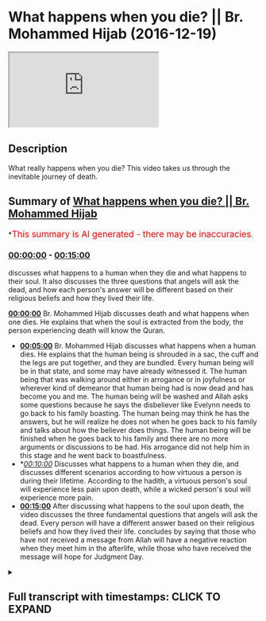 # What happens when you die? || Br. Mohammed Hijab (2016-12-19)

<iframe loading='lazy' src='https://www.youtube.com/embed/UWaMAL6liew'></iframe>

## Description

What really happens when you die? This video takes us through the inevitable journey of death.

## Summary of [What happens when you die? || Br. Mohammed Hijab](https://www.youtube.com/watch?v=UWaMAL6liew)


*<span style="color:red; font-size:125%">This summary is AI generated - there may be inaccuracies</span>.

### [00:00:00](https://www.youtube.com/watch?v=UWaMAL6liew&t=0) - [00:15:00](https://www.youtube.com/watch?v=UWaMAL6liew&t=900)

 discusses what happens to a human when they die and what happens to their soul. It also discusses the three questions that angels will ask the dead, and how each person's answer will be different based on their religious beliefs and how they lived their life.

**[00:00:00](https://www.youtube.com/watch?v=UWaMAL6liew&t=0)**  Br. Mohammed Hijab discusses death and what happens when one dies. He explains that when the soul is extracted from the body, the person experiencing death will know the Quran.
* **[00:05:00](https://www.youtube.com/watch?v=UWaMAL6liew&t=300)**  Br. Mohammed Hijab discusses what happens when a human dies. He explains that the human being is shrouded in a sac, the cuff and the legs are put together, and they are bundled. Every human being will be in that state, and some may have already witnessed it. The human being that was walking around either in arrogance or in joyfulness or wherever kind of demeanor that human being had is now dead and has become you and me. The human being will be washed and Allah asks some questions because he says the disbeliever like Evelynn needs to go back to his family boasting. The human being may think he has the answers, but he will realize he does not when he goes back to his family and talks about how the believer does things. The human being will be finished when he goes back to his family and there are no more arguments or discussions to be had. His arrogance did not help him in this stage and he went back to boastfulness.
* **[00:10:00](https://www.youtube.com/watch?v=UWaMAL6liew&t=600)* Discusses what happens to a human when they die, and discusses different scenarios according to how virtuous a person is during their lifetime. According to the hadith, a virtuous person's soul will experience less pain upon death, while a wicked person's soul will experience more pain.
* **[00:15:00](https://www.youtube.com/watch?v=UWaMAL6liew&t=900)** After discussing what happens to the soul upon death, the video discusses the three fundamental questions that angels will ask the dead. Every person will have a different answer based on their religious beliefs and how they lived their life.  concludes by saying that those who have not received a message from Allah will have a negative reaction when they meet him in the afterlife, while those who have received the message will hope for Judgment Day.

<details><summary><h2>Full transcript with timestamps: CLICK TO EXPAND</h2></summary>

[0:00:00](https://youtu.be/UWaMAL6liew?t=0) I feel so dirty would you be honest a  
[0:00:15](https://youtu.be/UWaMAL6liew?t=15) few  
[0:00:15](https://youtu.be/UWaMAL6liew?t=15) nakawara he said oh la la la la la la  
[0:00:20](https://youtu.be/UWaMAL6liew?t=20) sharika lah la shadow and Mohammad and I  
[0:00:22](https://youtu.be/UWaMAL6liew?t=22) would or a solo or that today we're  
[0:00:26](https://youtu.be/UWaMAL6liew?t=26) going to speak about death this is what  
[0:00:29](https://youtu.be/UWaMAL6liew?t=29) the brothers the organizers have told me  
[0:00:32](https://youtu.be/UWaMAL6liew?t=32) to speak about so I'm gonna honor the  
[0:00:35](https://youtu.be/UWaMAL6liew?t=35) Angela and speak about death let's get  
[0:00:38](https://youtu.be/UWaMAL6liew?t=38) to the stage of death death happens as  
[0:00:42](https://youtu.be/UWaMAL6liew?t=42) we said the atheist in his mind frame he  
[0:00:44](https://youtu.be/UWaMAL6liew?t=44) has no explanation for why we're alive  
[0:00:47](https://youtu.be/UWaMAL6liew?t=47) he doesn't know so if you ask him how do  
[0:00:49](https://youtu.be/UWaMAL6liew?t=49) we die he's gonna give you a biological  
[0:00:51](https://youtu.be/UWaMAL6liew?t=51) answer though you know the heart stops  
[0:00:53](https://youtu.be/UWaMAL6liew?t=53) okay thank you very much we know that  
[0:00:56](https://youtu.be/UWaMAL6liew?t=56) happens but is there anything else that  
[0:00:58](https://youtu.be/UWaMAL6liew?t=58) happens no we don't know okay well let  
[0:01:01](https://youtu.be/UWaMAL6liew?t=61) me tell you then right  
[0:01:02](https://youtu.be/UWaMAL6liew?t=62) the answer is this that consciousness is  
[0:01:06](https://youtu.be/UWaMAL6liew?t=66) explained through our oh yes Aluna can  
[0:01:09](https://youtu.be/UWaMAL6liew?t=69) draw a lost planet Allah says in the  
[0:01:12](https://youtu.be/UWaMAL6liew?t=72) Quran they ask you about the soul and  
[0:01:14](https://youtu.be/UWaMAL6liew?t=74) they say the soul is from the decree of  
[0:01:16](https://youtu.be/UWaMAL6liew?t=76) your Lord and you won't know you won't  
[0:01:18](https://youtu.be/UWaMAL6liew?t=78) be given up knowledge of it except for a  
[0:01:19](https://youtu.be/UWaMAL6liew?t=79) little bit yeah so in other words the  
[0:01:23](https://youtu.be/UWaMAL6liew?t=83) reason why we're alive is because allah  
[0:01:25](https://youtu.be/UWaMAL6liew?t=85) subhanaw taala  
[0:01:26](https://youtu.be/UWaMAL6liew?t=86) has given us a soul which was breathed  
[0:01:28](https://youtu.be/UWaMAL6liew?t=88) into us in our infinite sages when were  
[0:01:31](https://youtu.be/UWaMAL6liew?t=91) in the mother's womb now what is this  
[0:01:37](https://youtu.be/UWaMAL6liew?t=97) extraction then that takes place at  
[0:01:38](https://youtu.be/UWaMAL6liew?t=98) death how does it take place and then  
[0:01:41](https://youtu.be/UWaMAL6liew?t=101) what would happen when you die  
[0:01:42](https://youtu.be/UWaMAL6liew?t=102) physically speaking and metaphysically  
[0:01:46](https://youtu.be/UWaMAL6liew?t=106) speaking the extraction process is a  
[0:01:51](https://youtu.be/UWaMAL6liew?t=111) process which everybody will feel the  
[0:01:56](https://youtu.be/UWaMAL6liew?t=116) raw will be extracted from the human  
[0:01:58](https://youtu.be/UWaMAL6liew?t=118) being the raw the soul will be taken  
[0:02:03](https://youtu.be/UWaMAL6liew?t=123) away from the human being extracted from  
[0:02:06](https://youtu.be/UWaMAL6liew?t=126) the human being  
[0:02:09](https://youtu.be/UWaMAL6liew?t=129) and when that happens the human being  
[0:02:12](https://youtu.be/UWaMAL6liew?t=132) will enter a different realm just as  
[0:02:15](https://youtu.be/UWaMAL6liew?t=135) when he sleeps  
[0:02:17](https://youtu.be/UWaMAL6liew?t=137) he can sleep he can dream and think  
[0:02:20](https://youtu.be/UWaMAL6liew?t=140) about and taste new things just like  
[0:02:22](https://youtu.be/UWaMAL6liew?t=142) that the human being will move into a la  
[0:02:25](https://youtu.be/UWaMAL6liew?t=145) mujer to dunya the hassles are here from  
[0:02:28](https://youtu.be/UWaMAL6liew?t=148) here from the worldly life to the bars  
[0:02:31](https://youtu.be/UWaMAL6liew?t=151) of life yeah  
[0:02:33](https://youtu.be/UWaMAL6liew?t=153) so what is this bars of life what's  
[0:02:35](https://youtu.be/UWaMAL6liew?t=155) going on okay let's talk about it  
[0:02:39](https://youtu.be/UWaMAL6liew?t=159) allah subhanho wa taala in a sort of  
[0:02:43](https://youtu.be/UWaMAL6liew?t=163) most of you know and as that he talks  
[0:02:44](https://youtu.be/UWaMAL6liew?t=164) about energy at a lot of them of her  
[0:02:46](https://youtu.be/UWaMAL6liew?t=166) students a Nazarite are the angels that  
[0:02:49](https://youtu.be/UWaMAL6liew?t=169) take away your soul allah subhanaw taala  
[0:02:56](https://youtu.be/UWaMAL6liew?t=176) is not karana Siddiqui Emma in the 75th  
[0:02:58](https://youtu.be/UWaMAL6liew?t=178) or of the Quran he says Kalavati  
[0:03:08](https://youtu.be/UWaMAL6liew?t=188) tow-rope in lemon  
[0:03:12](https://youtu.be/UWaMAL6liew?t=192) [Music]  
[0:03:17](https://youtu.be/UWaMAL6liew?t=197) that when the soul reaches a Taraki  
[0:03:22](https://youtu.be/UWaMAL6liew?t=202) which is where the Hulk is now the Hulk  
[0:03:26](https://youtu.be/UWaMAL6liew?t=206) is visible raka is a thermal Hulk which  
[0:03:29](https://youtu.be/UWaMAL6liew?t=209) means the throat now just imagine for a  
[0:03:31](https://youtu.be/UWaMAL6liew?t=211) second that the human being the soul of  
[0:03:37](https://youtu.be/UWaMAL6liew?t=217) the human being is ascending upward yes  
[0:03:41](https://youtu.be/UWaMAL6liew?t=221) there's something that that human being  
[0:03:43](https://youtu.be/UWaMAL6liew?t=223) is feeling where there is an ascension  
[0:03:47](https://youtu.be/UWaMAL6liew?t=227) you feel something moving up your body  
[0:03:49](https://youtu.be/UWaMAL6liew?t=229) and it reaches the throat just think  
[0:03:56](https://youtu.be/UWaMAL6liew?t=236) about how that will feel well then the  
[0:04:07](https://youtu.be/UWaMAL6liew?t=247) person who is dying and that rate that  
[0:04:11](https://youtu.be/UWaMAL6liew?t=251) person will know the Quran says that  
[0:04:14](https://youtu.be/UWaMAL6liew?t=254) this is the separation al-farouq means  
[0:04:17](https://youtu.be/UWaMAL6liew?t=257) the separation meaning from this world  
[0:04:21](https://youtu.be/UWaMAL6liew?t=261) that person when the soul distinct they  
[0:04:25](https://youtu.be/UWaMAL6liew?t=265) denied this thing they didn't want to  
[0:04:27](https://youtu.be/UWaMAL6liew?t=267) take into consideration it reaches up to  
[0:04:30](https://youtu.be/UWaMAL6liew?t=270) the throat and he feels it in that area  
[0:04:37](https://youtu.be/UWaMAL6liew?t=277) he will know that this is over  
[0:04:43](https://youtu.be/UWaMAL6liew?t=283) this will happen to you this will happen  
[0:04:47](https://youtu.be/UWaMAL6liew?t=287) to me and this will happen to our  
[0:04:49](https://youtu.be/UWaMAL6liew?t=289) parents  
[0:04:52](https://youtu.be/UWaMAL6liew?t=292) well the fatty sir promise  
[0:05:02](https://youtu.be/UWaMAL6liew?t=302) we fast forward now  
[0:05:05](https://youtu.be/UWaMAL6liew?t=305) the human being is shrouded a sac is the  
[0:05:09](https://youtu.be/UWaMAL6liew?t=309) cuff the CAF's or the legs are put  
[0:05:14](https://youtu.be/UWaMAL6liew?t=314) together are bundled are shrouded they  
[0:05:21](https://youtu.be/UWaMAL6liew?t=321) are bundled every human being will be in  
[0:05:26](https://youtu.be/UWaMAL6liew?t=326) that state we might have to witness our  
[0:05:30](https://youtu.be/UWaMAL6liew?t=330) parents in that state or our children in  
[0:05:34](https://youtu.be/UWaMAL6liew?t=334) that state we don't know who will come  
[0:05:36](https://youtu.be/UWaMAL6liew?t=336) first we may have already witnessed this  
[0:05:41](https://youtu.be/UWaMAL6liew?t=341) the human being that was walking around  
[0:05:46](https://youtu.be/UWaMAL6liew?t=346) either in arrogance or in joyfulness or  
[0:05:51](https://youtu.be/UWaMAL6liew?t=351) wherever kind of demeanor that human  
[0:05:53](https://youtu.be/UWaMAL6liew?t=353) being had joking laughing smiling eating  
[0:05:57](https://youtu.be/UWaMAL6liew?t=357) sleeping waking up going to school  
[0:06:00](https://youtu.be/UWaMAL6liew?t=360) coming back memories not human being now  
[0:06:07](https://youtu.be/UWaMAL6liew?t=367) has died and that human being will be  
[0:06:12](https://youtu.be/UWaMAL6liew?t=372) you and me the human being will be  
[0:06:17](https://youtu.be/UWaMAL6liew?t=377) shrouded into a white garment will be  
[0:06:24](https://youtu.be/UWaMAL6liew?t=384) washed  
[0:06:27](https://youtu.be/UWaMAL6liew?t=387) the human being will be washed and you  
[0:06:32](https://youtu.be/UWaMAL6liew?t=392) know what happens when they wash the  
[0:06:33](https://youtu.be/UWaMAL6liew?t=393) human being they must ensure that the  
[0:06:39](https://youtu.be/UWaMAL6liew?t=399) the anus of the human being has  
[0:06:41](https://youtu.be/UWaMAL6liew?t=401) something inside of it like a cotton  
[0:06:43](https://youtu.be/UWaMAL6liew?t=403) wool or something so he doesn't so  
[0:06:45](https://youtu.be/UWaMAL6liew?t=405) things don't come out of him and they  
[0:06:48](https://youtu.be/UWaMAL6liew?t=408) will close his eyes or her eyes they  
[0:06:51](https://youtu.be/UWaMAL6liew?t=411) were washed out human being the human  
[0:06:54](https://youtu.be/UWaMAL6liew?t=414) being will be carried by people that  
[0:06:57](https://youtu.be/UWaMAL6liew?t=417) human being cannot do anything anymore  
[0:07:02](https://youtu.be/UWaMAL6liew?t=422) the food that that human being ate the  
[0:07:06](https://youtu.be/UWaMAL6liew?t=426) drink that human being drank everything  
[0:07:10](https://youtu.be/UWaMAL6liew?t=430) that human being did it's not gonna help  
[0:07:14](https://youtu.be/UWaMAL6liew?t=434) that human being unless it's good deeds  
[0:07:18](https://youtu.be/UWaMAL6liew?t=438) this is what happens to humans but Allah  
[0:07:25](https://youtu.be/UWaMAL6liew?t=445) subhana WA Ta'ala he continues he says  
[0:07:30](https://youtu.be/UWaMAL6liew?t=450) in Arabic I am eating in measure that a  
[0:07:38](https://youtu.be/UWaMAL6liew?t=458) human being is heading now to his Lord  
[0:07:44](https://youtu.be/UWaMAL6liew?t=464) but then he describes the archetypal  
[0:07:47](https://youtu.be/UWaMAL6liew?t=467) care that it's believer and he tells us  
[0:07:49](https://youtu.be/UWaMAL6liew?t=469) fella  
[0:07:50](https://youtu.be/UWaMAL6liew?t=470) Sadako as well he didn't give charity he  
[0:07:58](https://youtu.be/UWaMAL6liew?t=478) didn't pray well I can gather there but  
[0:08:03](https://youtu.be/UWaMAL6liew?t=483) well but he lied and he turned away he  
[0:08:10](https://youtu.be/UWaMAL6liew?t=490) said there's no such thing as the  
[0:08:11](https://youtu.be/UWaMAL6liew?t=491) afterlife he denied the rule he denied  
[0:08:16](https://youtu.be/UWaMAL6liew?t=496) the Hereafter  
[0:08:17](https://youtu.be/UWaMAL6liew?t=497) he denied the Hellfire and the heaven  
[0:08:19](https://youtu.be/UWaMAL6liew?t=499) and Allah even he even denied his own  
[0:08:22](https://youtu.be/UWaMAL6liew?t=502) self this human being depended upon  
[0:08:29](https://youtu.be/UWaMAL6liew?t=509) materialism to live it let him down in  
[0:08:33](https://youtu.be/UWaMAL6liew?t=513) this world made him depressed  
[0:08:37](https://youtu.be/UWaMAL6liew?t=517) and no doubt I'd let him down once again  
[0:08:46](https://youtu.be/UWaMAL6liew?t=526) and then Allah asks the human being now  
[0:08:48](https://youtu.be/UWaMAL6liew?t=528) some questions because he says falafel  
[0:08:54](https://youtu.be/UWaMAL6liew?t=534) alike in la nieta  
[0:09:04](https://youtu.be/UWaMAL6liew?t=544) Oh like that he needs to go back to his  
[0:09:11](https://youtu.be/UWaMAL6liew?t=551) family boasting this he really thinks  
[0:09:13](https://youtu.be/UWaMAL6liew?t=553) his disbeliever he thinks he's got the  
[0:09:16](https://youtu.be/UWaMAL6liew?t=556) answers the Atheist you know he might  
[0:09:19](https://youtu.be/UWaMAL6liew?t=559) think he has the answers so he goes back  
[0:09:21](https://youtu.be/UWaMAL6liew?t=561) to his family talking about you know  
[0:09:23](https://youtu.be/UWaMAL6liew?t=563) look at these people they're going to  
[0:09:24](https://youtu.be/UWaMAL6liew?t=564) pray they do his boasting talking to his  
[0:09:29](https://youtu.be/UWaMAL6liew?t=569) family he thinks he knows the answer he  
[0:09:30](https://youtu.be/UWaMAL6liew?t=570) thinks he knows there's no answers  
[0:09:34](https://youtu.be/UWaMAL6liew?t=574) anymore he has no more answers there's  
[0:09:38](https://youtu.be/UWaMAL6liew?t=578) no answer what answer and you're dead  
[0:09:40](https://youtu.be/UWaMAL6liew?t=580) you're finished there's no arguments you  
[0:09:43](https://youtu.be/UWaMAL6liew?t=583) can make there's no arguments no one's  
[0:09:46](https://youtu.be/UWaMAL6liew?t=586) gonna hear your arguments at this stage  
[0:09:48](https://youtu.be/UWaMAL6liew?t=588) your arrogance has not helped you in  
[0:09:50](https://youtu.be/UWaMAL6liew?t=590) this stage he went back to his family in  
[0:09:56](https://youtu.be/UWaMAL6liew?t=596) boastfulness and allah subhanaw taala he  
[0:09:59](https://youtu.be/UWaMAL6liew?t=599) says yes Evelynn's and so there does  
[0:10:07](https://youtu.be/UWaMAL6liew?t=607) human-being think that he will be left  
[0:10:11](https://youtu.be/UWaMAL6liew?t=611) aimless so that bill ahead of him so  
[0:10:15](https://youtu.be/UWaMAL6liew?t=615) that means like no objective does that a  
[0:10:20](https://youtu.be/UWaMAL6liew?t=620) human being actually presume that with  
[0:10:24](https://youtu.be/UWaMAL6liew?t=624) all of his faculties and intelligence  
[0:10:26](https://youtu.be/UWaMAL6liew?t=626) and the perfect design around him and  
[0:10:30](https://youtu.be/UWaMAL6liew?t=630) all of this that for him was just a  
[0:10:34](https://youtu.be/UWaMAL6liew?t=634) aimless life let me echo not over  
[0:10:40](https://youtu.be/UWaMAL6liew?t=640) [Music]  
[0:10:43](https://youtu.be/UWaMAL6liew?t=643) was he not a sperm dropped which was  
[0:10:46](https://youtu.be/UWaMAL6liew?t=646) emitted think about it we all started as  
[0:10:52](https://youtu.be/UWaMAL6liew?t=652) a despised fluid something people have a  
[0:10:58](https://youtu.be/UWaMAL6liew?t=658) wet dream you know  
[0:10:59](https://youtu.be/UWaMAL6liew?t=659) wash your off is you sired like that and  
[0:11:01](https://youtu.be/UWaMAL6liew?t=661) I started like this despite something  
[0:11:03](https://youtu.be/UWaMAL6liew?t=663) you want to get off your clothes  
[0:11:05](https://youtu.be/UWaMAL6liew?t=665) something not clean you know although  
[0:11:09](https://youtu.be/UWaMAL6liew?t=669) from a 5th perspective there may be some  
[0:11:11](https://youtu.be/UWaMAL6liew?t=671) difference of opinion on that but you  
[0:11:14](https://youtu.be/UWaMAL6liew?t=674) know you started off in that way you  
[0:11:19](https://youtu.be/UWaMAL6liew?t=679) started off as nothing this arrogant guy  
[0:11:22](https://youtu.be/UWaMAL6liew?t=682) walking around yeah God doesn't exist  
[0:11:25](https://youtu.be/UWaMAL6liew?t=685) and you know I don't know I don't  
[0:11:27](https://youtu.be/UWaMAL6liew?t=687) believe in God you know I don't really  
[0:11:28](https://youtu.be/UWaMAL6liew?t=688) religious you you were spun do you  
[0:11:32](https://youtu.be/UWaMAL6liew?t=692) remember that I mean you are a piece of  
[0:11:35](https://youtu.be/UWaMAL6liew?t=695) sewer spam your water fluent how could  
[0:11:40](https://youtu.be/UWaMAL6liew?t=700) it be that you transform from a from  
[0:11:42](https://youtu.be/UWaMAL6liew?t=702) water watery fluid to what you are now  
[0:11:45](https://youtu.be/UWaMAL6liew?t=705) and you're questioning the the  
[0:11:48](https://youtu.be/UWaMAL6liew?t=708) transformation and the one who created  
[0:11:50](https://youtu.be/UWaMAL6liew?t=710) it who made the transformation happen  
[0:11:54](https://youtu.be/UWaMAL6liew?t=714) this guy or this girl she doesn't have  
[0:11:58](https://youtu.be/UWaMAL6liew?t=718) that self recognition clearly yeah so  
[0:12:06](https://youtu.be/UWaMAL6liew?t=726) Allah Subhanahu WA Ta'ala says the the  
[0:12:09](https://youtu.be/UWaMAL6liew?t=729) after that he created the human being  
[0:12:13](https://youtu.be/UWaMAL6liew?t=733) like that Ellie said early kamijo did  
[0:12:17](https://youtu.be/UWaMAL6liew?t=737) another you know is that same Lord thou  
[0:12:24](https://youtu.be/UWaMAL6liew?t=744) created you from a sperm not able to  
[0:12:30](https://youtu.be/UWaMAL6liew?t=750) revive you after you're dead or revive  
[0:12:33](https://youtu.be/UWaMAL6liew?t=753) the dead generally speaking why not how  
[0:12:36](https://youtu.be/UWaMAL6liew?t=756) does that even make sense  
[0:12:40](https://youtu.be/UWaMAL6liew?t=760) but we know from the hadith of Bora if  
[0:12:46](https://youtu.be/UWaMAL6liew?t=766) not a zip which is narrated in Ahmed I  
[0:12:51](https://youtu.be/UWaMAL6liew?t=771) think it's it's definitely a sahih  
[0:12:53](https://youtu.be/UWaMAL6liew?t=773) hadith and it's a very long hadith which  
[0:12:56](https://youtu.be/UWaMAL6liew?t=776) I cannot basically narrate to you all  
[0:12:59](https://youtu.be/UWaMAL6liew?t=779) today but basically it's a hadith which  
[0:13:06](https://youtu.be/UWaMAL6liew?t=786) says that there was people a man from  
[0:13:09](https://youtu.be/UWaMAL6liew?t=789) the Unser who died and the prophet  
[0:13:13](https://youtu.be/UWaMAL6liew?t=793) mohammed salah salem he went and the  
[0:13:17](https://youtu.be/UWaMAL6liew?t=797) Sahaba around your loved one whom they  
[0:13:21](https://youtu.be/UWaMAL6liew?t=801) went with him and then the prophet time  
[0:13:24](https://youtu.be/UWaMAL6liew?t=804) started to describe to us what happens  
[0:13:27](https://youtu.be/UWaMAL6liew?t=807) when you're in the cover when you're in  
[0:13:30](https://youtu.be/UWaMAL6liew?t=810) the grave because now the virtual  
[0:13:34](https://youtu.be/UWaMAL6liew?t=814) reality has changed now your life and  
[0:13:39](https://youtu.be/UWaMAL6liew?t=819) the dimensions of your life and your  
[0:13:42](https://youtu.be/UWaMAL6liew?t=822) functionality as a human being all of  
[0:13:45](https://youtu.be/UWaMAL6liew?t=825) that has transformed now you're entering  
[0:13:50](https://youtu.be/UWaMAL6liew?t=830) a different world and Allah has revealed  
[0:13:52](https://youtu.be/UWaMAL6liew?t=832) to us through his messenger  
[0:13:54](https://youtu.be/UWaMAL6liew?t=834) what kind of world that is so he says to  
[0:13:57](https://youtu.be/UWaMAL6liew?t=837) us he says to us that when the human  
[0:14:02](https://youtu.be/UWaMAL6liew?t=842) being is tells us first how the human  
[0:14:06](https://youtu.be/UWaMAL6liew?t=846) beings soul is extracted and the human  
[0:14:10](https://youtu.be/UWaMAL6liew?t=850) beings soul is extracted in two  
[0:14:14](https://youtu.be/UWaMAL6liew?t=854) different ways depending upon what kind  
[0:14:16](https://youtu.be/UWaMAL6liew?t=856) of human being he is so the human being  
[0:14:19](https://youtu.be/UWaMAL6liew?t=859) if he's a good human being a Salah  
[0:14:20](https://youtu.be/UWaMAL6liew?t=860) it will be something very gentle and  
[0:14:23](https://youtu.be/UWaMAL6liew?t=863) this does not negate the fact that the  
[0:14:26](https://youtu.be/UWaMAL6liew?t=866) Prophet told us in the little boat lil  
[0:14:29](https://youtu.be/UWaMAL6liew?t=869) moti Lusaka wrought that day for death  
[0:14:32](https://youtu.be/UWaMAL6liew?t=872) there are pangs of death human beings  
[0:14:34](https://youtu.be/UWaMAL6liew?t=874) who will face some kind of pains and it  
[0:14:36](https://youtu.be/UWaMAL6liew?t=876) does not also negate the fact that when  
[0:14:41](https://youtu.be/UWaMAL6liew?t=881) the human being is in the cover that  
[0:14:45](https://youtu.be/UWaMAL6liew?t=885) there will be some kind of doctrine  
[0:14:47](https://youtu.be/UWaMAL6liew?t=887) which is some kind of pressure that  
[0:14:50](https://youtu.be/UWaMAL6liew?t=890) or some kind of dumb ma or referred to  
[0:14:53](https://youtu.be/UWaMAL6liew?t=893) as some kind of pressure he will feel a  
[0:14:55](https://youtu.be/UWaMAL6liew?t=895) kind of pressure in the first instance  
[0:14:59](https://youtu.be/UWaMAL6liew?t=899) but when the human beings soul is  
[0:15:02](https://youtu.be/UWaMAL6liew?t=902) extracted you can imagine how the soul  
[0:15:04](https://youtu.be/UWaMAL6liew?t=904) is extracted we explain how then  
[0:15:07](https://youtu.be/UWaMAL6liew?t=907) afterwards the human being will be  
[0:15:10](https://youtu.be/UWaMAL6liew?t=910) placed in the grave and the two angels  
[0:15:15](https://youtu.be/UWaMAL6liew?t=915) will descend munkar and nakir and these  
[0:15:19](https://youtu.be/UWaMAL6liew?t=919) two angels will ask the questions now  
[0:15:21](https://youtu.be/UWaMAL6liew?t=921) skipped through some of the things that  
[0:15:23](https://youtu.be/UWaMAL6liew?t=923) are being said like the fact that the  
[0:15:27](https://youtu.be/UWaMAL6liew?t=927) record will be checked and it will go up  
[0:15:29](https://youtu.be/UWaMAL6liew?t=929) to a lagoon and for the good people and  
[0:15:32](https://youtu.be/UWaMAL6liew?t=932) to Jean and all of this but let's get to  
[0:15:34](https://youtu.be/UWaMAL6liew?t=934) the core of it basically the two angels  
[0:15:38](https://youtu.be/UWaMAL6liew?t=938) will ask three fundamental questions and  
[0:15:42](https://youtu.be/UWaMAL6liew?t=942) everybody here should know what they are  
[0:15:46](https://youtu.be/UWaMAL6liew?t=946) and the first question is who is your  
[0:15:48](https://youtu.be/UWaMAL6liew?t=948) Lord and so the person who practiced how  
[0:15:54](https://youtu.be/UWaMAL6liew?t=954) hate the person who didn't forget his  
[0:15:59](https://youtu.be/UWaMAL6liew?t=959) roots is fatahna because every human  
[0:16:01](https://youtu.be/UWaMAL6liew?t=961) being is coulomb alluding you learn life  
[0:16:04](https://youtu.be/UWaMAL6liew?t=964) eternity every human being that's a born  
[0:16:06](https://youtu.be/UWaMAL6liew?t=966) he's born on the feet on the person who  
[0:16:08](https://youtu.be/UWaMAL6liew?t=968) remembered the purpose of life and  
[0:16:11](https://youtu.be/UWaMAL6liew?t=971) practiced the purpose of life this human  
[0:16:13](https://youtu.be/UWaMAL6liew?t=973) being will answer Allah whether he's  
[0:16:16](https://youtu.be/UWaMAL6liew?t=976) illiterate who doesn't understand or  
[0:16:18](https://youtu.be/UWaMAL6liew?t=978) whatever he will still who we get answer  
[0:16:20](https://youtu.be/UWaMAL6liew?t=980) Allah and the second question that will  
[0:16:24](https://youtu.be/UWaMAL6liew?t=984) be asked is what is your religion and  
[0:16:27](https://youtu.be/UWaMAL6liew?t=987) that the person  
[0:16:30](https://youtu.be/UWaMAL6liew?t=990) who lived according to the laws of Allah  
[0:16:33](https://youtu.be/UWaMAL6liew?t=993) subhana WA Ta'ala who submitted his  
[0:16:35](https://youtu.be/UWaMAL6liew?t=995) world so Allah will reply Islam but wait  
[0:16:38](https://youtu.be/UWaMAL6liew?t=998) a minute the disbeliever he will have a  
[0:16:41](https://youtu.be/UWaMAL6liew?t=1001) good time you'll say listen what about  
[0:16:43](https://youtu.be/UWaMAL6liew?t=1003) those individuals that didn't hear about  
[0:16:46](https://youtu.be/UWaMAL6liew?t=1006) your prophet and that didn't know  
[0:16:49](https://youtu.be/UWaMAL6liew?t=1009) anything about anything you telling me  
[0:16:51](https://youtu.be/UWaMAL6liew?t=1011) they're gonna go to hell say hold on I'm  
[0:16:55](https://youtu.be/UWaMAL6liew?t=1015) gonna say anything yet of that nature  
[0:16:56](https://youtu.be/UWaMAL6liew?t=1016) let's proceed to the third question and  
[0:16:58](https://youtu.be/UWaMAL6liew?t=1018) I'll come back to you now objection the  
[0:17:02](https://youtu.be/UWaMAL6liew?t=1022) fifth question is who was that man that  
[0:17:03](https://youtu.be/UWaMAL6liew?t=1023) was sent to you or who is the Prophet  
[0:17:06](https://youtu.be/UWaMAL6liew?t=1026) and so the Muslims will reply according  
[0:17:09](https://youtu.be/UWaMAL6liew?t=1029) to their time so we will say Muhammad's  
[0:17:12](https://youtu.be/UWaMAL6liew?t=1032) of Allah Holi or sullen people of Jesus  
[0:17:14](https://youtu.be/UWaMAL6liew?t=1034) they'll say Jesus and they will not  
[0:17:19](https://youtu.be/UWaMAL6liew?t=1039) answer Allah when they asked who was  
[0:17:22](https://youtu.be/UWaMAL6liew?t=1042) Jesus when they asked who is your Lord  
[0:17:24](https://youtu.be/UWaMAL6liew?t=1044) they will not answer that so they were  
[0:17:27](https://youtu.be/UWaMAL6liew?t=1047) answer Jesus or it could be Abraham what  
[0:17:32](https://youtu.be/UWaMAL6liew?t=1052) could be Moses or whatever and we know  
[0:17:35](https://youtu.be/UWaMAL6liew?t=1055) just to go back to what we were saying  
[0:17:38](https://youtu.be/UWaMAL6liew?t=1058) that those people who have not been  
[0:17:39](https://youtu.be/UWaMAL6liew?t=1059) received a message or that the message  
[0:17:41](https://youtu.be/UWaMAL6liew?t=1061) may have been distorted or something  
[0:17:43](https://youtu.be/UWaMAL6liew?t=1063) faraway land the Allah may they called  
[0:17:46](https://youtu.be/UWaMAL6liew?t=1066) these people mean a hill fitara  
[0:17:47](https://youtu.be/UWaMAL6liew?t=1067) fitzrobert a place at the top so it's  
[0:17:50](https://youtu.be/UWaMAL6liew?t=1070) all photography yeah Fatah is the time  
[0:17:53](https://youtu.be/UWaMAL6liew?t=1073) period when I have a Fatah  
[0:17:55](https://youtu.be/UWaMAL6liew?t=1075) Fatah so these people because there's a  
[0:17:57](https://youtu.be/UWaMAL6liew?t=1077) verse in surah to mérida and that says  
[0:18:00](https://youtu.be/UWaMAL6liew?t=1080) that Allah sent the Prophet is like in a  
[0:18:05](https://youtu.be/UWaMAL6liew?t=1085) Fatah which means an in Qatar period  
[0:18:07](https://youtu.be/UWaMAL6liew?t=1087) like the time where there's no prophets  
[0:18:08](https://youtu.be/UWaMAL6liew?t=1088) after that period became so in other  
[0:18:11](https://youtu.be/UWaMAL6liew?t=1091) words from that some people I can look a  
[0:18:12](https://youtu.be/UWaMAL6liew?t=1092) fear and others they say that if the  
[0:18:16](https://youtu.be/UWaMAL6liew?t=1096) person has not received the message they  
[0:18:17](https://youtu.be/UWaMAL6liew?t=1097) may have been they may be given a trial  
[0:18:19](https://youtu.be/UWaMAL6liew?t=1099) independently on the day of judgment so  
[0:18:21](https://youtu.be/UWaMAL6liew?t=1101) it's not like allah subhanaw taala is  
[0:18:22](https://youtu.be/UWaMAL6liew?t=1102) unjust he doesn't know these realities  
[0:18:24](https://youtu.be/UWaMAL6liew?t=1104) of people's environment see you will  
[0:18:26](https://youtu.be/UWaMAL6liew?t=1106) trial people in accordance with their  
[0:18:27](https://youtu.be/UWaMAL6liew?t=1107) environment you see so it's not just  
[0:18:30](https://youtu.be/UWaMAL6liew?t=1110) it's not like that we don't believe in  
[0:18:32](https://youtu.be/UWaMAL6liew?t=1112) you know oh this person has not heard of  
[0:18:34](https://youtu.be/UWaMAL6liew?t=1114) is you know  
[0:18:35](https://youtu.be/UWaMAL6liew?t=1115) it's not like this but let's go back to  
[0:18:38](https://youtu.be/UWaMAL6liew?t=1118) the what we're talking about after that  
[0:18:41](https://youtu.be/UWaMAL6liew?t=1121) then you have for the person who is  
[0:18:44](https://youtu.be/UWaMAL6liew?t=1124) pious literally you have a kind of  
[0:18:49](https://youtu.be/UWaMAL6liew?t=1129) realization of where they're gonna go  
[0:18:51](https://youtu.be/UWaMAL6liew?t=1131) afterwards they know what's gonna happen  
[0:18:54](https://youtu.be/UWaMAL6liew?t=1134) to them which is good things and so they  
[0:18:56](https://youtu.be/UWaMAL6liew?t=1136) they want the damn judgment to come and  
[0:18:58](https://youtu.be/UWaMAL6liew?t=1138) those individuals who don't have that  
[0:19:01](https://youtu.be/UWaMAL6liew?t=1141) and they realize what they are done a  
[0:19:04](https://youtu.be/UWaMAL6liew?t=1144) way they stand those particular  
[0:19:07](https://youtu.be/UWaMAL6liew?t=1147) individuals they will have the opposite  
[0:19:10](https://youtu.be/UWaMAL6liew?t=1150) reaction they will hope never to ever  
[0:19:13](https://youtu.be/UWaMAL6liew?t=1153) wake up from their sleep or their  
[0:19:16](https://youtu.be/UWaMAL6liew?t=1156) slumbers never to be reawakened we  
[0:19:19](https://youtu.be/UWaMAL6liew?t=1159) revitalized rejuvenate it never to be  
[0:19:24](https://youtu.be/UWaMAL6liew?t=1164) reassembled but that is of course what  
[0:19:27](https://youtu.be/UWaMAL6liew?t=1167) would happen what will happen now  
</details>